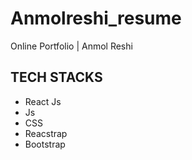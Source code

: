 # Anmolreshi_resume
 Online Portfolio | Anmol Reshi
 <br/>
## TECH STACKS
- React Js 
- Js 
- CSS 
- Reacstrap
- Bootstrap    
